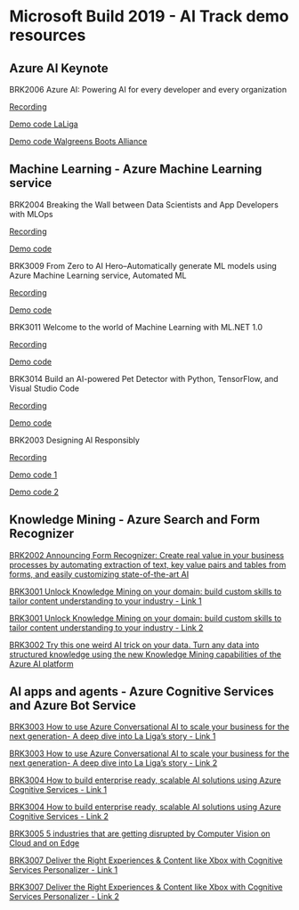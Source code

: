 # Microsoft Build 2019 - AI Track demo resources

## Azure AI Keynote

BRK2006 Azure AI: Powering AI for every developer and every organization

[Recording](https://mybuild.techcommunity.microsoft.com/sessions/76980?source=sessions#top-anchor)

[Demo code LaLiga](https://github.com/trojenguri/LaligaBot)

[Demo code Walgreens Boots Alliance](https://github.com/buildaidemos/demos/tree/master/walgreens-boots-demo)

## Machine Learning - Azure Machine Learning service

BRK2004 Breaking the Wall between Data Scientists and App Developers with MLOps

[Recording](https://mybuild.techcommunity.microsoft.com/sessions/76973?source=sessions#top-anchor)

[Demo code](https://github.com/Microsoft/MLOps)

BRK3009 From Zero to AI Hero–Automatically generate ML models using Azure Machine Learning service, Automated ML

[Recording](https://mybuild.techcommunity.microsoft.com/sessions/76975?source=sessions#top-anchor) 

[Demo code](https://notebooks.azure.com/frlazzeri/projects/automatedml-ms-build)

BRK3011 Welcome to the world of Machine Learning with ML.NET 1.0

[Recording](https://mybuild.techcommunity.microsoft.com/sessions/76977?source=sessions#top-anchor)

[Demo code](https://github.com/dotnet/machinelearning-samples)

BRK3014 Build an AI-powered Pet Detector with Python, TensorFlow, and Visual Studio Code

[Recording](https://mybuild.techcommunity.microsoft.com/sessions/76981?source=sessions#top-anchor)

[Demo code](https://github.com/Microsoft/connect-petdetector)

BRK2003 Designing AI Responsibly

[Recording](https://mybuild.techcommunity.microsoft.com/sessions/76971?source=sessions#top-anchor)

[Demo code 1](https://github.com/microsoft/interpret)

[Demo code 2](https://github.com/microsoft/seal-demo)

## Knowledge Mining - Azure Search and Form Recognizer

[BRK2002 Announcing Form Recognizer: Create real value in your business processes by automating extraction of text, key value pairs and tables from forms, and easily customizing state-of-the-art AI](https://formdemoux.azurewebsites.net/)

[BRK3001 Unlock Knowledge Mining on your domain: build custom skills to tailor content understanding to your industry - Link 1](http://aka.ms/KmSolutions)

[BRK3001 Unlock Knowledge Mining on your domain: build custom skills to tailor content understanding to your industry - Link 2](https://aka.ms/seazcs)

[BRK3002 Try this one weird AI trick on your data.  Turn any data into structured knowledge using the new Knowledge Mining capabilities of the Azure AI platform](http://aka.ms/build2019kmdemo)


## AI apps and agents - Azure Cognitive Services and Azure Bot Service 

[BRK3003 How to use Azure Conversational AI to scale your business for the next generation- A deep dive into La Liga’s story - Link 1](https://github.com/trojenguri/LaligaBot)

[BRK3003 How to use Azure Conversational AI to scale your business for the next generation- A deep dive into La Liga’s story - Link 2](https://github.com/microsoft/ailab/tree/master/GoogleAssistantConnector)

[BRK3004 How to build enterprise ready, scalable AI solutions using Azure Cognitive Services - Link 1](https://github.com/Azure/mmlspark)

[BRK3004 How to build enterprise ready, scalable AI solutions using Azure Cognitive Services - Link 2](https://github.com/Microsoft/Cognitive-Samples-IntelligentKiosk)

[BRK3005 5 industries that are getting disrupted by Computer Vision on Cloud and on Edge](https://github.com/CarlosP-MS/Cognitive-Services-Vision-Solution-Templates)

[BRK3007 Deliver the Right Experiences & Content like Xbox with Cognitive Services Personalizer - Link 1](https://github.com/Azure-Samples/cognitive-services-personalizer-samples)

[BRK3007 Deliver the Right Experiences & Content like Xbox with Cognitive Services Personalizer - Link 2](https://github.com/Azure-Samples/cognitive-services-personalizer-samples/tree/master/demos/PersonalizerDemo)

